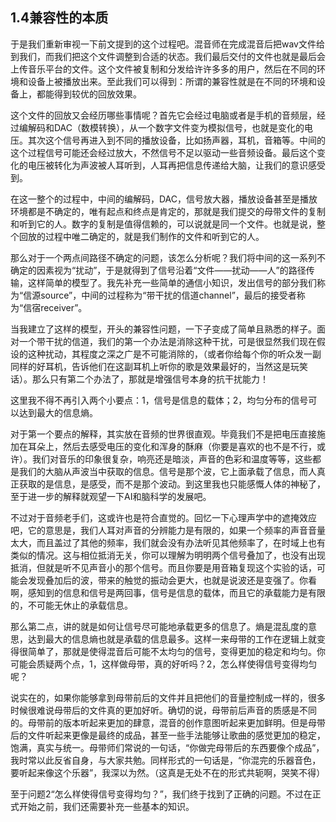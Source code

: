 ## 1.4兼容性的本质

于是我们重新审视一下前文提到的这个过程吧。混音师在完成混音后把wav文件给到我们，而我们把这个文件调整到合适的状态。我们最后交付的文件也就是最后会上传音乐平台的文件。这个文件被复制和分发给许许多多的用户，然后在不同的环境和设备上被播放出来。至此我们可以得到：所谓的兼容性就是在不同的环境和设备上，都能得到较优的回放效果。

这个文件的回放又会经历哪些事情呢？首先它会经过电脑或者是手机的音频层，经过编解码和DAC（数模转换），从一个数字文件变为模拟信号，也就是变化的电压。其次这个信号再进入到不同的播放设备，比如扬声器，耳机，音箱等。中间的这个过程信号可能还会经过放大，不然信号不足以驱动一些音频设备。最后这个变化的电压被转化为声波被人耳听到，人耳再把信息传递给大脑，让我们的意识感受到。

在这一整个的过程中，中间的编解码，DAC，信号放大器，播放设备甚至是播放环境都是不确定的，唯有起点和终点是肯定的，那就是我们提交的母带文件的复制和听到它的人。数字的复制是值得信赖的，可以说就是同一个文件。也就是说，整个回放的过程中唯二确定的，就是我们制作的文件和听到它的人。

那么对于一个两点间路径不确定的问题，该怎么分析呢？我们将中间的这一系列不确定的因素视为“扰动”，于是就得到了信号沿着“文件——扰动——人”的路径传输，这样简单的模型了。我先补充一些简单的通信小知识，发出信号的部分我们称为“信源source”，中间的过程称为“带干扰的信道channel”，最后的接受者称为“信宿receiver”。

当我建立了这样的模型，开头的兼容性问题，一下子变成了简单且熟悉的样子。面对一个带干扰的信道，我们的第一个办法是消除这种干扰，可是很显然我们现在假设的这种扰动，其程度之深之广是不可能消除的，（或者你给每个你的听众发一副同样的好耳机，告诉他们在这副耳机上听你的歌是效果最好的，当然这是玩笑话）。那么只有第二个办法了，那就是增强信号本身的抗干扰能力！

这里我不得不再引入两个小要点：1，信号是信息的载体；2，均匀分布的信号可以达到最大的信息熵。

对于第一个要点的解释，其实放在音频的世界很直观。毕竟我们不是把电压直接施加在耳朵上，然后去感受电压的变化和浑身的酥麻（你要是喜欢的也不是不行，或许）。我们对音乐的印象很复杂，响亮还是暗淡，声音的色彩和温度等等，这些都是我们的大脑从声波当中获取的信息。信号是那个波，它上面承载了信息，而人真正获取的是信息，是感受，而不是那个波动。到这里我也只能感慨人体的神秘了，至于进一步的解释就观望一下AI和脑科学的发展吧。

不过对于音频老手们，这或许也是符合直觉的。回忆一下心理声学中的遮掩效应吧，它的意思是，我们人耳对声音的分辨能力是有限的，如果一个频率的声音音量太大，而且盖过了其他的频率，我们就会没有办法听见其他频率了，在时域上也有类似的情况。这与相位抵消无关，你可以理解为明明两个信号叠加了，也没有出现抵消，但就是听不见声音小的那个信号。而且你要是用音箱复现这个实验的话，可能会发现叠加后的波，带来的触觉的振动会更大，也就是说波还是变强了。你看啊，感知到的信息和信号是两回事，信号是信息的载体，而且它的承载能力是有限的，不可能无休止的承载信息。

那么第二点，讲的就是如何让信号尽可能地承载更多的信息了。熵是混乱度的意思，达到最大的信息熵也就是承载的信息最多。这样一来母带的工作在逻辑上就变得很简单了，那就是使得混音后可能不太均匀的信号，变得更加的稳定和均匀。你可能会质疑两个点，1，这样做母带，真的好听吗？2，怎么样使得信号变得均匀呢？

说实在的，如果你能够拿到母带前后的文件并且把他们的音量控制成一样的，很多时候很难说母带后的文件真的更加好听。确切的说，母带前后声音的质感是不同的。母带前的版本听起来更加的肆意，混音的创作意图听起来更加鲜明。但是母带后的文件听起来更像是最终的成品，甚至一些手法能够让歌曲的感觉更加的稳定，饱满，真实与统一。母带师们常说的一句话，“你做完母带后的东西要像个成品”，我时常以此反省自身，与大家共勉。同样形式的一句话是，“你混完的乐器音色，要听起来像这个乐器”，我深以为然。（这真是无处不在的形式共轭啊，哭笑不得）

至于问题2“怎么样使得信号变得均匀？”，我们终于找到了正确的问题。不过在正式开始之前，我们还需要补充一些基本的知识。
